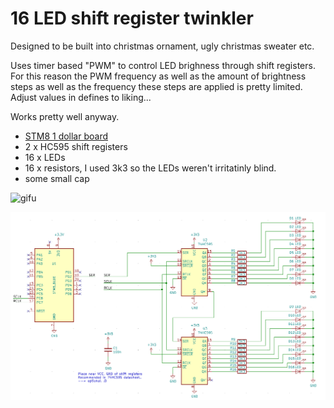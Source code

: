 # 16 LED shift register twinkler
Designed to be built into christmas ornament, ugly christmas sweater etc.

Uses timer based "PWM" to control LED brighness through shift registers. For this reason the PWM frequency as well as the amount of brightness steps as well as the frequency these steps are applied is pretty limited. Adjust values in defines to liking...

Works pretty well anyway.

- [STM8 1 dollar board](https://tenbaht.github.io/sduino/hardware/stm8blue/)
- 2 x HC595 shift registers
- 16 x LEDs
- 16 x resistors, I used 3k3 so the LEDs weren't irritatinly blind.
- some small cap

![gifu](images/Xu9nAMAldT.gif)

![picture 2](images/383223b283110a4559688341f1c0eca390ee5cc2be1565919f96cb8407e97046.png)
